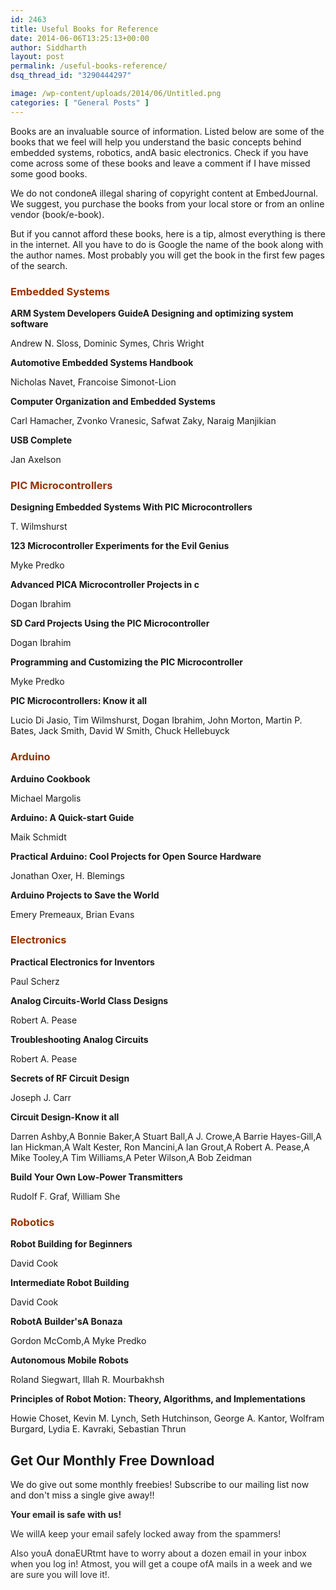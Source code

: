 ```yaml
---
id: 2463
title: Useful Books for Reference
date: 2014-06-06T13:25:13+00:00
author: Siddharth
layout: post
permalink: /useful-books-reference/
dsq_thread_id: "3290444297"

image: /wp-content/uploads/2014/06/Untitled.png
categories: [ "General Posts" ]
---
```


Books are an invaluable source of information. Listed below are some of the books that we feel will help you understand the basic concepts behind embedded systems, robotics, andA basic electronics. Check if you have come across some of these books and leave a comment if I have missed some good books.

We do not condoneA illegal sharing of copyright content at EmbedJournal. We suggest, you purchase the books from your local store or from an online vendor (book/e-book).

But if you cannot afford these books, here is a tip, almost everything is there in the internet. All you have to do is Google the name of the book along with the author names. Most probably you will get the book in the first few pages of the search.

### <span style="color: #993300;">Embedded Systems</span>

**ARM System Developers GuideA  Designing and optimizing system software**
  
Andrew N. Sloss, Dominic Symes, Chris Wright

**Automotive Embedded Systems Handbook**
  
Nicholas Navet, Francoise Simonot-Lion

**Computer Organization and Embedded Systems**
  
Carl Hamacher, Zvonko Vranesic, Safwat Zaky, Naraig Manjikian

**USB Complete**
  
Jan Axelson

### <span style="color: #993300;">PIC Microcontrollers</span>

**Designing Embedded Systems With PIC Microcontrollers**
  
T. Wilmshurst

**123 Microcontroller Experiments for the Evil Genius**
  
Myke Predko

**Advanced PICA Microcontroller Projects in c**
  
Dogan Ibrahim

**SD Card Projects Using the PIC Microcontroller**
  
Dogan Ibrahim

**Programming and Customizing the PIC Microcontroller**
  
Myke Predko

**PIC Microcontrollers: Know it all**
  
Lucio Di Jasio, Tim Wilmshurst, Dogan Ibrahim, John Morton, Martin P. Bates, Jack Smith, David W Smith, Chuck Hellebuyck

### <span style="color: #993300;">Arduino</span>

**Arduino Cookbook**
  
Michael Margolis

**Arduino: A Quick-start Guide**
  
Maik Schmidt

**Practical Arduino: Cool Projects for Open Source Hardware**
  
Jonathan Oxer, H. Blemings

**Arduino Projects to Save the World**
  
Emery Premeaux, Brian Evans

### <span style="color: #993300;">Electronics</span>

**Practical Electronics for Inventors**
  
Paul Scherz

**Analog Circuits-World Class Designs**
  
Robert A. Pease

**Troubleshooting Analog Circuits**
  
Robert A. Pease

**Secrets of RF Circuit Design**
  
Joseph J. Carr

**Circuit Design-Know it all**
  
Darren Ashby,A Bonnie Baker,A Stuart Ball,A J. Crowe,A Barrie Hayes-Gill,A Ian Hickman,A Walt Kester, Ron Mancini,A Ian Grout,A Robert A. Pease,A Mike Tooley,A Tim Williams,A Peter Wilson,A Bob Zeidman

**Build Your Own Low-Power Transmitters**
  
Rudolf F. Graf, William She

### <span style="color: #993300;">Robotics</span>

**Robot Building for Beginners**
  
David Cook

**Intermediate Robot Building**
  
David Cook

**RobotA Builder'sA Bonaza**
  
Gordon McComb,A Myke Predko

**Autonomous Mobile Robots**
  
Roland Siegwart, Illah R. Mourbakhsh

**Principles of Robot Motion: Theory, Algorithms, and Implementations**
  
Howie Choset, Kevin M. Lynch, Seth Hutchinson, George A. Kantor, Wolfram Burgard, Lydia E. Kavraki, Sebastian Thrun

## Get Our Monthly Free Download

We do give out some monthly freebies! Subscribe to our mailing list now and don't miss a single give away!!

<p style="color: #292929;">
  <strong>Your email is safe with us!</strong>
</p>

<p style="color: #292929;">
  We willA keep your email safely locked away from the spammers!
</p>

<p style="color: #292929;">
  Also youA donaEURtmt have to worry about a dozen email in your inbox when you log in! Atmost, you will get a coupe ofA mails in a week and we are sure you will love it!.
</p>